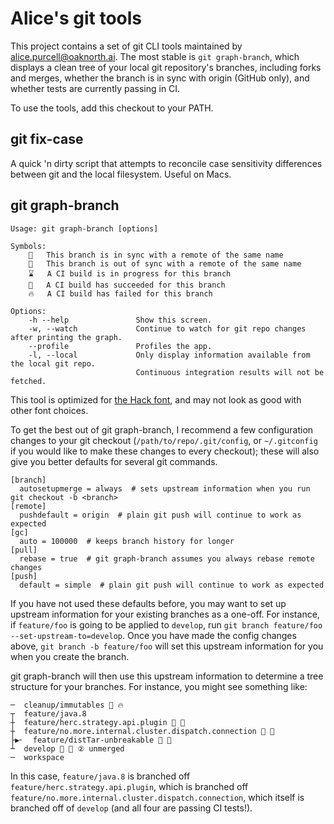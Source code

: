 Alice's git tools
=================

This project contains a set of git CLI tools maintained by alice.purcell@oaknorth.ai. The most stable is `git graph-branch`, which displays a clean tree of your local git repository's branches, including forks and merges, whether the branch is in sync with origin (GitHub only), and whether tests are currently passing in CI.

To use the tools, add this checkout to your PATH.

git fix-case
------------

A quick 'n dirty script that attempts to reconcile case sensitivity differences between git and the local filesystem. Useful on Macs.


git graph-branch
----------------

    Usage: git graph-branch [options]

    Symbols:
        🔷   This branch is in sync with a remote of the same name
        🔶   This branch is out of sync with a remote of the same name
        ⌛   A CI build is in progress for this branch
        💚   A CI build has succeeded for this branch
        🔥   A CI build has failed for this branch

    Options:
        -h --help               Show this screen.
        -w, --watch             Continue to watch for git repo changes after printing the graph.
        --profile               Profiles the app.
        -l, --local             Only display information available from the local git repo.
                                Continuous integration results will not be fetched.

This tool is optimized for [the Hack font](https://github.com/source-foundry/Hack), and may not look as good with other font choices.

To get the best out of git graph-branch, I recommend a few configuration changes to your git checkout (`/path/to/repo/.git/config`, or `~/.gitconfig` if you would like to make these changes to every checkout); these will also give you better defaults for several git commands.

    [branch]
      autosetupmerge = always  # sets upstream information when you run git checkout -b <branch>
    [remote]
      pushdefault = origin  # plain git push will continue to work as expected
    [gc]
      auto = 100000  # keeps branch history for longer
    [pull]
      rebase = true  # git graph-branch assumes you always rebase remote changes
    [push]
      default = simple  # plain git push will continue to work as expected

If you have not used these defaults before, you may want to set up upstream information for your existing branches as a one-off. For instance, if `feature/foo` is going to be applied to `develop`, run `git branch feature/foo --set-upstream-to=develop`. Once you have made the config changes above, `git branch -b feature/foo` will set this upstream information for you when you create the branch.

git graph-branch will then use this upstream information to determine a tree structure for your branches. For instance, you might see something like:

    ─  cleanup/immutables 🔷 🔥
    ┬  feature/java.8
    ┼  feature/herc.strategy.api.plugin 🔷 💚 
    ┼  feature/no.more.internal.cluster.dispatch.connection 🔷 💚 
    ├▶╴  feature/distTar-unbreakable 🔷 💚
    ┴  develop 🔶 💚 ② unmerged
    ─  workspace

In this case, `feature/java.8` is branched off `feature/herc.strategy.api.plugin`, which is branched off `feature/no.more.internal.cluster.dispatch.connection`, which itself is branched off of `develop` (and all four are passing CI tests!).
